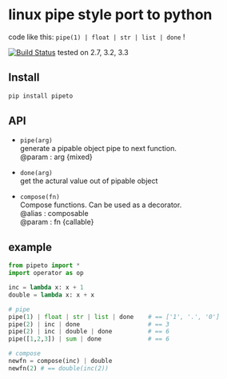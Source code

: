 # linux pipe style port to python

code like this: `pipe(1) | float | str | list | done` !

[![Build Status](https://travis-ci.org/v2e4lisp/pipeto.png)](https://travis-ci.org/v2e4lisp/pipeto)
tested on 2.7, 3.2, 3.3

## Install
```bash
pip install pipeto
```

## API
* `pipe(arg)`  
generate a pipable object pipe to next function.  
@param : arg {mixed}

* `done(arg)`  
get the actural value out of pipable object

* `compose(fn)`  
Compose functions. Can be used as a decorator.  
@alias : composable  
@param : fn {callable}

## example
```python
from pipeto import *
import operator as op

inc = lambda x: x + 1
double = lambda x: x + x

# pipe
pipe(1) | float | str | list | done    # == ['1', '.', '0']
pipe(2) | inc | done                   # == 3
pipe(2) | inc | double | done          # == 6
pipe([1,2,3]) | sum | done             # == 6

# compose
newfn = compose(inc) | double
newfn(2) # == double(inc(2))
```
